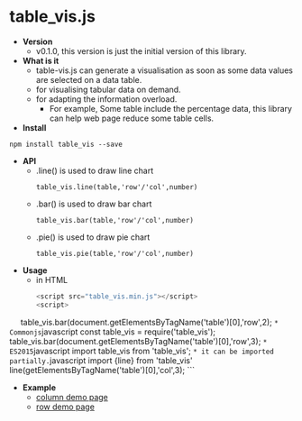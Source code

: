 # table_vis.js
  * **Version**
    * v0.1.0, this version is just the initial version of this library.
  * **What is it**
    * table-vis.js can generate a visualisation as soon as some data values are selected on a data table.
    * for visualising tabular data on demand.
    * for adapting the information overload.
      * For example, Some table include the percentage data, this library can help web page reduce some table cells.
  * **Install**
   ```
   npm install table_vis --save
   ```
  * **API**
    * .line() is used to draw line chart
      ```
      table_vis.line(table,'row'/'col',number)
      ```
    * .bar() is used to draw bar chart
      ``` 
      table_vis.bar(table,'row'/'col',number)
      ```
    * .pie() is used to draw pie chart
      ```
      table_vis.pie(table,'row'/'col',number)
      ```
  * **Usage**
    * in HTML
      ```javascript
      <script src="table_vis.min.js"></script>
      <script>
      table_vis.bar(document.getElementsByTagName('table')[0],'row',2);
      </script>
      ```
    * Commonjs
      ```javascript
      const table_vis = require('table_vis');
      table_vis.bar(document.getElementsByTagName('table')[0],'row',3);
      ```
    * ES2015
      ```javascript
      import table_vis from 'table_vis';
      ```
    * it can be imported partially.
      ```javascript
      import {line} from 'table_vis'
      line(getElementsByTagName('table')[0],'col',3);
      ```
   * **Example**
     * [column demo page](https://github.com/YarnChen/tabular_vis/edit/master/demo/column_demo.html)
     * [row demo page](https://github.com/YarnChen/tabular_vis/edit/master/demo/row_demo.html)
